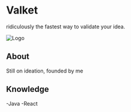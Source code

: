 
# Valket

ridiculously the fastest way to validate your idea.





![Logo](https://i.postimg.cc/cJbCcw5q/Group-1.png)

## About

Still on ideation, founded by me


## Knowledge
-Java
-React
